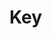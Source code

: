 # Key

<!-- Generated by documentation.js. Update this documentation by updating the source code. -->
